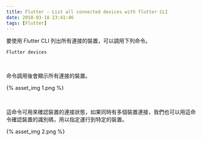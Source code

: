 ```yaml
---
title: Flutter - List all connected devices with flutter CLI
date: 2018-03-18 23:41:46
tags: [Flutter]
---
```


要使用 Flutter CLI 列出所有連接的裝置，可以調用下列命令。  

<!-- More -->

    Flutter devices

<br/>


命令調用後會顯示所有連接的裝置。  

{% asset_img 1.png %}
 
<br/>


這命令可用來確認裝置的連接狀態，如果同時有多個裝置連接，我們也可以用這命令確認裝置的識別碼，用以指定運行到特定的裝置。  

{% asset_img 2.png %}
 
<br/>
